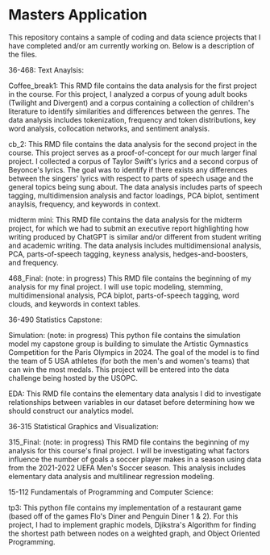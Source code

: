 # Masters Application
This repository contains a sample of coding and data science projects that I have completed and/or am currently working on. Below is a description of the files.

36-468: Text Anaylsis:

  Coffee_break1: This RMD file contains the data analysis for the first project in the course. For this project, I analyzed a corpus of young adult books (Twilight and Divergent) and a corpus containing a collection of children's literature to identify similarities and differences between the genres. The data analysis includes tokenization, frequency and token distributions, key word analysis, collocation networks, and sentiment analysis.
  
  cb_2: This RMD file contains the data analysis for the second project in the course. This project serves as a proof-of-concept for our much larger final project. I collected a corpus of Taylor Swift's lyrics and a second corpus of Beyonce's lyrics. The goal was to identify if there exists any differences between the singers' lyrics with respect to parts of speech usage and the general topics being sung about. The data analysis includes parts of speech tagging, multidimension analysis and factor loadings, PCA biplot, sentiment anaylsis, frequency, and keywords in context. 
  
  midterm mini: This RMD file contains the data analysis for the midterm project, for which we had to submit an executive report highlighting how writing produced by ChatGPT is similar and/or different from student writing and academic writing. The data analysis includes multidimensional analysis, PCA, parts-of-speech tagging, keyness analysis, hedges-and-boosters, and frequency. 
  
  468_Final: (note: in progress) This RMD file contains the beginning of my analysis for my final project. I will use topic modeling, stemming, multidimensional analysis, PCA biplot, parts-of-speech tagging, word clouds, and keywords in context tables.

36-490 Statistics Capstone:
  
  Simulation: (note: in progress) This python file contains the simulation model my capstone group is building to simulate the Artistic Gymnastics Competition for the Paris Olympics in 2024. The goal of the model is to find the team of 5 USA athletes (for both the men's and women's teams) that can win the most medals. This project will be entered into the data challenge being hosted by the USOPC.
  
  EDA: This RMD file contains the elementary data analysis I did to investigate relationships between variables in our dataset before determining how we should construct our analytics model. 

36-315 Statistical Graphics and Visualization: 
  
  315_Final: (note: in progress) This RMD file contains the beginning of my analysis for this course's final project. I will be investigating what factors influence the number of goals a soccer player makes in a season using data from the 2021-2022 UEFA Men's Soccer season. This analysis includes elementary data analysis and multilinear regression modeling. 

15-112 Fundamentals of Programming and Computer Science:
  
  tp3: This python file contains my implementation of a restaurant game (based off of the games Flo's Diner and Penguin Diner 1 & 2). For this project, I had to implement graphic models, Djikstra's Algorithm for finding the shortest path between nodes on a weighted graph, and Object Oriented Programming. 


